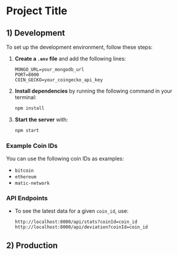 # Project Title

## 1) Development

To set up the development environment, follow these steps:

1. **Create a `.env` file** and add the following lines:

    ```plaintext
    MONGO_URL=your_mongodb_url
    PORT=8000
    COIN_GECKO=your_coingecko_api_key
    ```

2. **Install dependencies** by running the following command in your terminal:

    ```bash
    npm install
    ```

3. **Start the server** with:

    ```bash
    npm start
    ```

### Example Coin IDs

You can use the following coin IDs as examples:

- `bitcoin`
- `ethereum`
- `matic-network`

### API Endpoints

- To see the latest data for a given `coin_id`, use:
  
  ```plaintext
  http://localhost:8000/api/stats?coinId=coin_id
  http://localhost:8000/api/deviation?coinId=coin_id
## 2) Production
 ```plaintext
